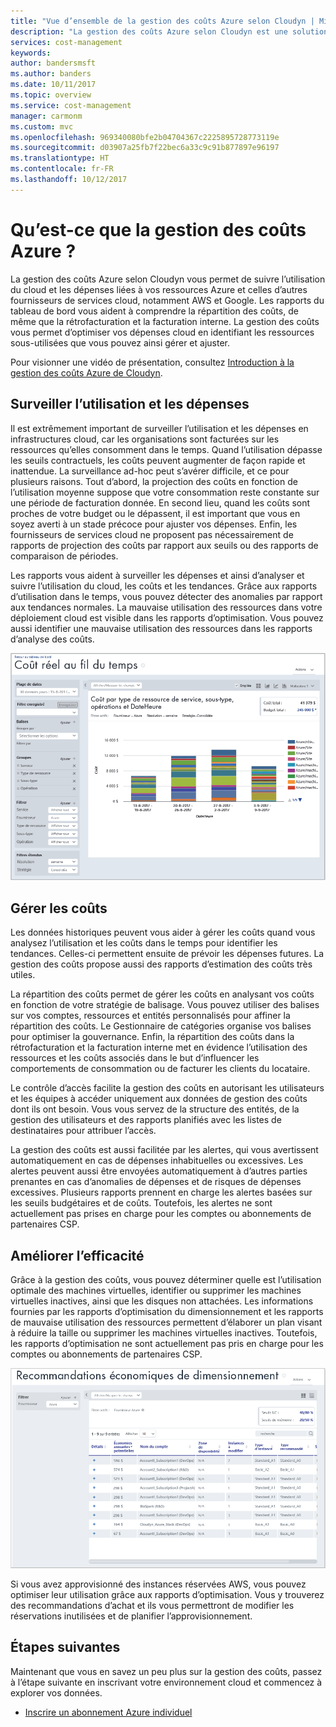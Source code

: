 ```yaml
---
title: "Vue d’ensemble de la gestion des coûts Azure selon Cloudyn | Microsoft Docs"
description: "La gestion des coûts Azure selon Cloudyn est une solution de gestion des coûts multicloud qui vous aide dans votre utilisation d’Azure et autres ressources cloud."
services: cost-management
keywords: 
author: bandersmsft
ms.author: banders
ms.date: 10/11/2017
ms.topic: overview
ms.service: cost-management
manager: carmonm
ms.custom: mvc
ms.openlocfilehash: 969340080bfe2b04704367c2225895728773119e
ms.sourcegitcommit: d03907a25fb7f22bec6a33c9c91b877897e96197
ms.translationtype: HT
ms.contentlocale: fr-FR
ms.lasthandoff: 10/12/2017
---
```

# <a name="what-is-azure-cost-management"></a>Qu’est-ce que la gestion des coûts Azure ?

La gestion des coûts Azure selon Cloudyn vous permet de suivre l’utilisation du cloud et les dépenses liées à vos ressources Azure et celles d’autres fournisseurs de services cloud, notamment AWS et Google. Les rapports du tableau de bord vous aident à comprendre la répartition des coûts, de même que la rétrofacturation et la facturation interne. La gestion des coûts vous permet d’optimiser vos dépenses cloud en identifiant les ressources sous-utilisées que vous pouvez ainsi gérer et ajuster.

Pour visionner une vidéo de présentation, consultez [Introduction à la gestion des coûts Azure de Cloudyn](https://youtu.be/NWIRny6Wpsk).

## <a name="monitor-usage-and-spending"></a>Surveiller l’utilisation et les dépenses

Il est extrêmement important de surveiller l’utilisation et les dépenses en infrastructures cloud, car les organisations sont facturées sur les ressources qu’elles consomment dans le temps. Quand l’utilisation dépasse les seuils contractuels, les coûts peuvent augmenter de façon rapide et inattendue. La surveillance ad-hoc peut s’avérer difficile, et ce pour plusieurs raisons. Tout d’abord, la projection des coûts en fonction de l’utilisation moyenne suppose que votre consommation reste constante sur une période de facturation donnée. En second lieu, quand les coûts sont proches de votre budget ou le dépassent, il est important que vous en soyez averti à un stade précoce pour ajuster vos dépenses. Enfin, les fournisseurs de services cloud ne proposent pas nécessairement de rapports de projection des coûts par rapport aux seuils ou des rapports de comparaison de périodes.

Les rapports vous aident à surveiller les dépenses et ainsi d’analyser et suivre l’utilisation du cloud, les coûts et les tendances. Grâce aux rapports d’utilisation dans le temps, vous pouvez détecter des anomalies par rapport aux tendances normales. La mauvaise utilisation des ressources dans votre déploiement cloud est visible dans les rapports d’optimisation. Vous pouvez aussi identifier une mauvaise utilisation des ressources dans les rapports d’analyse des coûts.

![Rapport des coûts dans le temps](media\overview\cost-over-time-rpt.png)


## <a name="manage-costs"></a>Gérer les coûts

Les données historiques peuvent vous aider à gérer les coûts quand vous analysez l’utilisation et les coûts dans le temps pour identifier les tendances. Celles-ci permettent ensuite de prévoir les dépenses futures. La gestion des coûts propose aussi des rapports d’estimation des coûts très utiles.

La répartition des coûts permet de gérer les coûts en analysant vos coûts en fonction de votre stratégie de balisage. Vous pouvez utiliser des balises sur vos comptes, ressources et entités personnalisés pour affiner la répartition des coûts. Le Gestionnaire de catégories organise vos balises pour optimiser la gouvernance. Enfin, la répartition des coûts dans la rétrofacturation et la facturation interne met en évidence l’utilisation des ressources et les coûts associés dans le but d’influencer les comportements de consommation ou de facturer les clients du locataire.

Le contrôle d’accès facilite la gestion des coûts en autorisant les utilisateurs et les équipes à accéder uniquement aux données de gestion des coûts dont ils ont besoin. Vous vous servez de la structure des entités, de la gestion des utilisateurs et des rapports planifiés avec les listes de destinataires pour attribuer l’accès.

La gestion des coûts est aussi facilitée par les alertes, qui vous avertissent automatiquement en cas de dépenses inhabituelles ou excessives. Les alertes peuvent aussi être envoyées automatiquement à d’autres parties prenantes en cas d’anomalies de dépenses et de risques de dépenses excessives. Plusieurs rapports prennent en charge les alertes basées sur les seuils budgétaires et de coûts. Toutefois, les alertes ne sont actuellement pas prises en charge pour les comptes ou abonnements de partenaires CSP.

## <a name="improve-efficiency"></a>Améliorer l’efficacité

Grâce à la gestion des coûts, vous pouvez déterminer quelle est l’utilisation optimale des machines virtuelles, identifier ou supprimer les machines virtuelles inactives, ainsi que les disques non attachées. Les informations fournies par les rapports d’optimisation du dimensionnement et les rapports de mauvaise utilisation des ressources permettent d’élaborer un plan visant à réduire la taille ou supprimer les machines virtuelles inactives. Toutefois, les rapports d’optimisation ne sont actuellement pas pris en charge pour les comptes ou abonnements de partenaires CSP.

![Recommandations de dimensionnement](.\media\overview\sizing.png)

Si vous avez approvisionné des instances réservées AWS, vous pouvez optimiser leur utilisation grâce aux rapports d’optimisation. Vous y trouverez des recommandations d’achat et ils vous permettront de modifier les réservations inutilisées et de planifier l’approvisionnement.

## <a name="next-steps"></a>Étapes suivantes

Maintenant que vous en savez un peu plus sur la gestion des coûts, passez à l’étape suivante en inscrivant votre environnement cloud et commencez à explorer vos données.

- [Inscrire un abonnement Azure individuel](quick-register-azure-sub.md)
